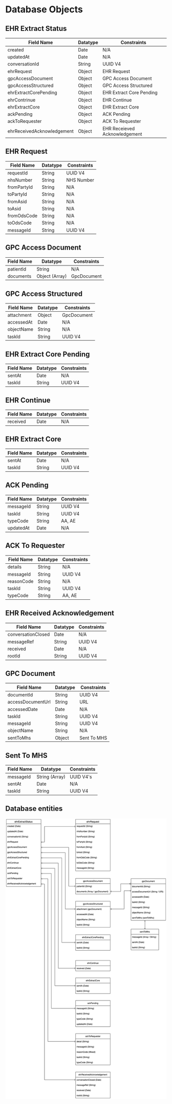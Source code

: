 # Database Objects

## EHR Extract Status

| Field Name                 | Datatype | Constraints                   |
| -------------------------- | -------- | ----------------------------- |
| created                    | Date     | N/A                           |
| updatedAt                  | Date     | N/A                           |
| conversationId             | String   | UUID V4                       |
| ehrRequest                 | Object   | EHR Request                   |
| gpcAccessDocument          | Object   | GPC Access Document           |
| gpcAccessStructured        | Object   | GPC Access Structured         |
| ehrExtractCorePending      | Object   | EHR Extract Core Pending      |
| ehrContrinue               | Object   | EHR Continue                  |
| ehrExtractCore             | Object   | EHR Extract Core              |
| ackPending                 | Object   | ACK Pending                   |
| ackToRequester             | Object   | ACK To Requester              |
| ehrReceivedAcknowledgement | Object   | EHR Receieved Acknowledgement |



## EHR Request

| Field Name  | Datatype | Constraints |
| ----------- | -------- | ----------- |
| requestId   | String   | UUID V4     |
| nhsNumber   | String   | NHS Number  |
| fromPartyId | String   | N/A         |
| toPartyId   | String   | N/A         |
| fromAsid    | String   | N/A         |
| toAsid      | String   | N/A         |
| fromOdsCode | String   | N/A         |
| toOdsCode   | String   | N/A         |
| messageId   | String   | UUID V4     |



## GPC Access Document

| Field Name | Datatype       | Constraints |
| ---------- | -------------- | ----------- |
| patientId  | String         | N/A         |
| documents  | Object (Array) | GpcDocument |



## GPC Access Structured

| Field Name | Datatype | Constraints |
| ---------- | -------- | ----------- |
| attachment | Object   | GpcDocument |
| accessedAt | Date     | N/A         |
| objectName | String   | N/A         |
| taskId     | String   | UUID V4     |



## EHR Extract Core Pending

| Field Name | Datatype | Constraints |
| ---------- | -------- | ----------- |
| sentAt     | Date     | N/A         |
| taskId     | String   | UUID V4     |



## EHR Continue

| Field Name | Datatype | Constraints |
| ---------- | -------- | ----------- |
| received   | Date     | N/A         |



## EHR Extract Core

| Field Name | Datatype | Constraints |
| ---------- | -------- | ----------- |
| sentAt     | Date     | N/A         |
| taskId     | String   | UUID V4     |



## ACK Pending

| Field Name | Datatype | Constraints |
| ---------- | -------- | ----------- |
| messageId  | String   | UUID V4     |
| taskId     | String   | UUID V4     |
| typeCode   | String   | AA, AE      |
| updatedAt  | Date     | N/A         |



## ACK To Requester

| Field Name | Datatype | Constraints |
| ---------- | -------- | ----------- |
| details    | String   | N/A         |
| messageId  | String   | UUID V4     |
| reasonCode | String   | N/A         |
| taskId     | String   | UUID V4     |
| typeCode   | String   | AA, AE      |



## EHR Received Acknowledgement

| Field Name         | Datatype | Constraints |
| ------------------ | -------- | ----------- |
| conversationClosed | Date     | N/A         |
| messageRef         | String   | UUID V4     |
| received           | Date     | N/A         |
| rootId             | String   | UUID V4     |



## GPC Document

| Field Name        | Datatype | Constraints |
| ----------------- | -------- | ----------- |
| documentId        | String   | UUID V4     |
| accessDocumentUrl | String   | URL         |
| accessedDate      | Date     | N/A         |
| taskId            | String   | UUID V4     |
| messageId         | String   | UUID V4     |
| objectName        | String   | N/A         |
| sentToMhs         | Object   | Sent To MHS |



## Sent To MHS

| Field Name | Datatype       | Constraints |
| ---------- | -------------- | ----------- |
| messageId  | String (Array) | UUID V4's   |
| sentAt     | Date           | N/A         |
| taskId     | String         | UUID V4     |



## Database entities

![EHR Extract Status Structure](EhrExtractStatus.drawio.png "EHR Extract Status Structure")